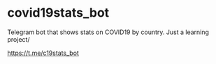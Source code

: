 # covid19stats_bot
Telegram bot that shows stats on COVID19 by country. Just a learning project/

https://t.me/c19stats_bot
